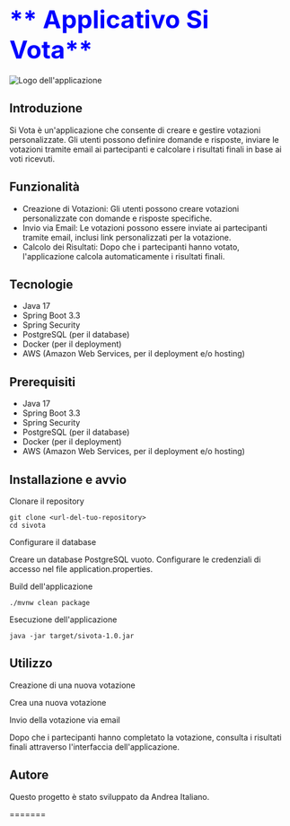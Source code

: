 # 
>>>>                                

# <span style="font-size: 44px; font-weight: bold; color: blue;">** Applicativo Si Vota** </span>


![Logo dell'applicazione](logo.png)


## Introduzione
Si Vota è un'applicazione che consente di creare e gestire votazioni personalizzate. Gli utenti possono definire domande e risposte, inviare le votazioni tramite email ai partecipanti e calcolare i risultati finali in base ai voti ricevuti.

## Funzionalità
- Creazione di Votazioni: Gli utenti possono creare votazioni personalizzate con domande e risposte specifiche.
- Invio via Email: Le votazioni possono essere inviate ai partecipanti tramite email, inclusi link personalizzati per la votazione.
- Calcolo dei Risultati: Dopo che i partecipanti hanno votato, l'applicazione calcola automaticamente i risultati finali.

## Tecnologie
- Java 17
- Spring Boot 3.3
- Spring Security
- PostgreSQL (per il database)
- Docker (per il deployment)
- AWS (Amazon Web Services, per il deployment e/o hosting)

## Prerequisiti
- Java 17
- Spring Boot 3.3
- Spring Security
- PostgreSQL (per il database)
- Docker (per il deployment)
- AWS (Amazon Web Services, per il deployment e/o hosting)


## Installazione e avvio
Clonare il repository

```shell
git clone <url-del-tuo-repository>
cd sivota
```
Configurare il database

Creare un database PostgreSQL vuoto.
Configurare le credenziali di accesso nel file application.properties.

Build dell'applicazione
```shell
./mvnw clean package
```
Esecuzione dell'applicazione
```shell
java -jar target/sivota-1.0.jar
```

## Utilizzo
Creazione di una nuova votazione

Crea una nuova votazione

Invio della votazione via email

Dopo che i partecipanti hanno completato la votazione, consulta i risultati finali attraverso l'interfaccia dell'applicazione.

## Autore
Questo progetto è stato sviluppato da Andrea Italiano.



=======

